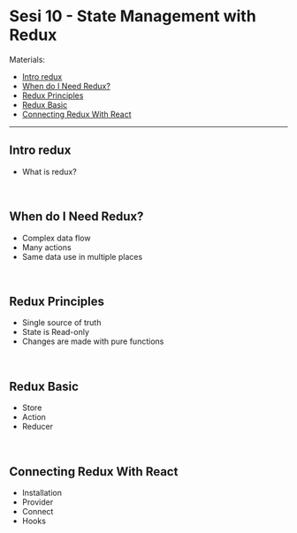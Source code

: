 # Sesi 10 - State Management with Redux

Materials:

- [Intro redux](#intro-redux)
- [When do I Need Redux?](#when-do-i-need-redux)
- [Redux Principles](#redux-principles)
- [Redux Basic](#redux-basic)
- [Connecting Redux With React](#connecting-redux-with-react)

---

## Intro redux

- What is redux?

&nbsp;

## When do I Need Redux?

- Complex data flow
- Many actions
- Same data use in multiple places

&nbsp;

## Redux Principles

- Single source of truth
- State is Read-only
- Changes are made with pure functions

&nbsp;

## Redux Basic

- Store
- Action
- Reducer

&nbsp;

## Connecting Redux With React

- Installation
- Provider
- Connect
- Hooks
